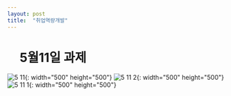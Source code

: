 ```yaml
---
layout: post
title:  "취업역량개발"
---
```


#  5월11일 과제
![5 11](https://user-images.githubusercontent.com/50895748/167817187-2cf9139b-e08d-4488-9afc-935f5d1471e8.png){: width="500" height="500"}
![5 11 2](https://user-images.githubusercontent.com/50895748/167817194-dc4a7c2c-9d2b-4ce1-a2b5-977faf055b3b.jpg){: width="500" height="500"}
![5 11 1](https://user-images.githubusercontent.com/50895748/167817201-e28f7aa3-ec97-40cc-8e38-b0f245b0aca4.png){: width="500" height="500"}
